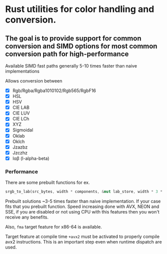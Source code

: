 # Rust utilities for color handling and conversion.

## The goal is to provide support for common conversion and SIMD options for most common conversion path for high-performance

Available SIMD fast paths generally 5-10 times faster than naive implementations

Allows conversion between

- [x] Rgb/Rgba/Rgba1010102/Rgb565/RgbF16
- [x] HSL
- [x] HSV
- [x] CIE LAB
- [x] CIE LUV
- [x] CIE LCh
- [x] XYZ
- [x] Sigmoidal
- [x] Oklab
- [x] Oklch
- [x] Jzazbz
- [x] Jzczhz
- [x] lαβ (l-alpha-beta)

### Performance

There are some prebuilt functions for ex.

```rust
srgb_to_lab(src_bytes, width * components, &mut lab_store, width * 3 * std::mem::size_of::<f32>() as u32, width, height);
```

Prebuilt solutions ~3-5 times faster than naive implementation. If your case fits that you prebuilt function.
Speed increasing done with AVX, NEON and SSE, if you are disabled or not using CPU with this features then you won't
receive any benefits. 

Also, `fma` target feature for x86-64 is available.

Target feature at compile time `+avx2` must be activated to properly compile avx2 instructions. This is an important step even when runtime dispatch are used.